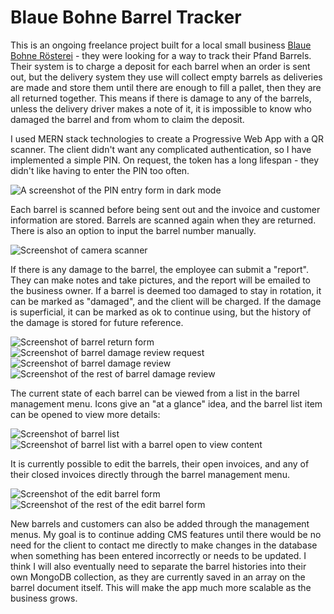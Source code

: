# Blaue Bohne Barrel Tracker

This is an ongoing freelance project built for a local small business [Blaue Bohne Rösterei](https://blauebohne.com/) - they were looking for a way to track their Pfand Barrels. Their system is to charge a deposit for each barrel when an order is sent out, but the delivery system they use will collect empty barrels as deliveries are made and store them until there are enough to fill a pallet, then they are all returned together. This means if there is damage to any of the barrels, unless the delivery driver makes a note of it, it is impossible to know who damaged the barrel and from whom to claim the deposit.

I used MERN stack technologies to create a Progressive Web App with a QR scanner. The client didn't want any complicated authentication, so I have implemented a simple PIN. On request, the token has a long lifespan - they didn't like having to enter the PIN too often. 

![A screenshot of the PIN entry form in dark mode](./readme_assets/BB_screenshot_auth.png)

Each barrel is scanned before being sent out and the invoice and customer information are stored. Barrels are scanned again when they are returned. There is also an option to input the barrel number manually.

![Screenshot of camera scanner](./readme_assets/BB_screenshot_scanner.png)

If there is any damage to the barrel, the employee can submit a "report". They can make notes and take pictures, and the report will be emailed to the business owner. If a barrel is deemed too damaged to stay in rotation, it can be marked as "damaged", and the client will be charged. If the damage is superficial, it can be marked as ok to continue using, but the history of the damage is stored for future reference. 

![Screenshot of barrel return form](./readme_assets/BB_screenshot_return.png)
![Screenshot of barrel damage review request](./readme_assets/BB_screenshot_requestDamageReview.png)
![Screenshot of barrel damage review](./readme_assets/BB_screenshot_reviewDamage1.png)
![Screenshot of the rest of barrel damage review](./readme_assets/BB_screenshot_reviewDamage2.png)

The current state of each barrel can be viewed from a list in the barrel management menu. Icons give an "at a glance" idea, and the barrel list item can be opened to view more details:

![Screenshot of barrel list](./readme_assets/BB_screenshot_barrelList_closed.png)
![Screenshot of barrel list with a barrel open to view content](./readme_assets/BB_screenshot_barrelList_open.png)

It is currently possible to edit the barrels, their open invoices, and any of their closed invoices directly through the barrel management menu. 

![Screenshot of the edit barrel form](./readme_assets/BB_screenshot_editBarrel1.png)
![Screenshot of the rest of the edit barrel form](./readme_assets/BB_screenshot_editBarrel2.png)

New barrels and customers can also be added through the management menus. My goal is to continue adding CMS features until there would be no need for the client to contact me directly to make changes in the database when something has been entered incorrectly or needs to be updated. I think I will also eventually need to separate the barrel histories into their own MongoDB collection, as they are currently saved in an array on the barrel document itself. This will make the app much more scalable as the business grows.